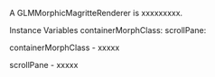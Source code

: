 A GLMMorphicMagritteRenderer is xxxxxxxxx.Instance Variables	containerMorphClass:		<Object>	scrollPane:		<Object>containerMorphClass	- xxxxxscrollPane	- xxxxx
